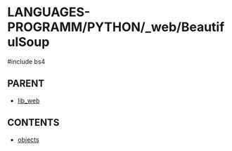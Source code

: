 # LANGUAGES-PROGRAMM/PYTHON/_web/BeautifulSoup
\#include bs4

## PARENT  
*	[lib_web](../README.md)  

## CONTENTS  
*	[objects](objects.md)  

